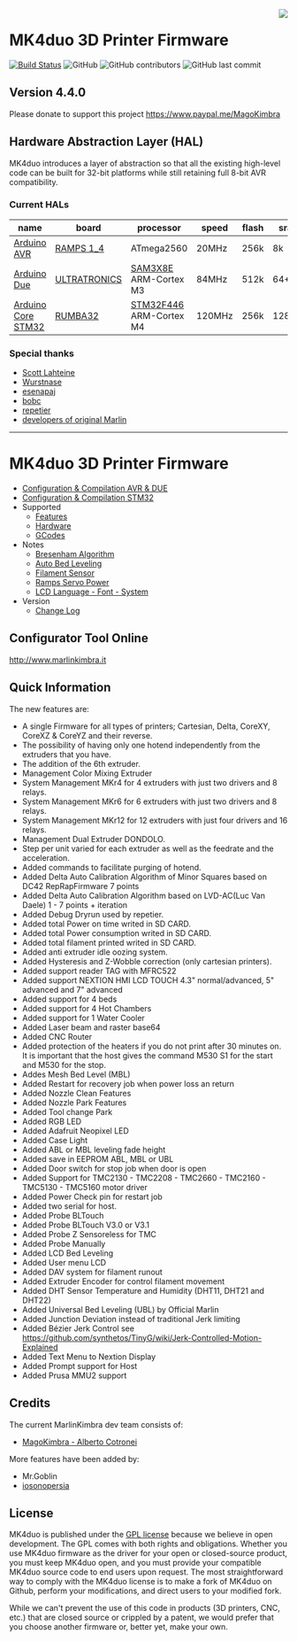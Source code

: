 <img align="right" src="Documentation/Logo/MarlinKimbra%20Logo%20GitHub.png"/>

# MK4duo 3D Printer Firmware

[![Build Status](https://travis-ci.org/MKFirmware/MK4duo.svg?branch=master)](https://travis-ci.org/MKFirmware/MK4duo?style=plastic)
![GitHub](https://img.shields.io/github/license/MKFirmware/MK4duo?style=plastic)
![GitHub contributors](https://img.shields.io/github/contributors/MKFirmware/MK4duo?style=plastic)
![GitHub last commit](https://img.shields.io/github/last-commit/MKFirmware/MK4duo?style=plastic)

## Version 4.4.0

Please donate to support this project https://www.paypal.me/MagoKimbra

## Hardware Abstraction Layer (HAL)

MK4duo introduces a layer of abstraction so that all the existing high-level code can be built for 32-bit platforms while still retaining full 8-bit AVR compatibility.

### Current HALs

  name|board|processor|speed|flash|sram|logic|fpu
  ----|-----|---------|-----|-----|----|-----|---
  [Arduino AVR](https://www.arduino.cc/)|[RAMPS 1_4](https://reprap.org/wiki/RAMPS_1.4)|ATmega2560|20MHz|256k|8k|5V|no
  [Arduino Due](https://www.arduino.cc/en/Guide/ArduinoDue)|[ULTRATRONICS](https://reprapworld.it/products/elettronica/ultratronics/ultratronics_pro_v1_0/)|[SAM3X8E](http://www.microchip.com/wwwproducts/en/ATsam3x8e) ARM-Cortex M3|84MHz|512k|64+32k|3.3V|no
  [Arduino Core STM32](https://github.com/stm32duino/Arduino_Core_STM32)|[RUMBA32](https://github.com/Aus3D/RUMBA32)|[STM32F446](https://www.st.com/en/microcontrollers-microprocessors/stm32f446.html) ARM-Cortex M4|120MHz|256k|128k|3.3V|no

### Special thanks
 - [Scott Lahteine](https://github.com/thinkyhead)
 - [Wurstnase](https://github.com/Wurstnase)
 - [esenapaj](https://github.com/esenapaj)
 - [bobc](https://github.com/bobc)
 - [repetier](https://github.com/repetier)
 - [developers of original Marlin](https://github.com/MarlinFirmware)

---
# MK4duo 3D Printer Firmware
  * [Configuration & Compilation AVR & DUE](/Documentation/Compilation.md)
  * [Configuration & Compilation STM32](/Documentation/STM32.md)
  * Supported
    * [Features](/Documentation/Features.md)
    * [Hardware](/Documentation/Hardware.md)
    * [GCodes](/Documentation/GCodes.md)
  * Notes
    * [Bresenham Algorithm](/Documentation/Bresenham.md)
    * [Auto Bed Leveling](/Documentation/BedLeveling.md)
    * [Filament Sensor](/Documentation/FilamentSensor.md)
    * [Ramps Servo Power](/Documentation/RampsServoPower.md)
    * [LCD Language - Font - System](Documentation/LCDLanguageFont.md)
  * Version
    * [Change Log](/Documentation/changelog.md)


## Configurator Tool Online

http://www.marlinkimbra.it


## Quick Information

The new features are:
* A single Firmware for all types of printers; Cartesian, Delta, CoreXY, CoreXZ & CoreYZ and their reverse.
* The possibility of having only one hotend independently from the extruders that you have.
* The addition of the 6th extruder.
* Management Color Mixing Extruder
* System Management MKr4 for 4 extruders with just two drivers and 8 relays.
* System Management MKr6 for 6 extruders with just two drivers and 8 relays.
* System Management MKr12 for 12 extruders with just four drivers and 16 relays.
* Management Dual Extruder DONDOLO.
* Step per unit varied for each extruder as well as the feedrate and the acceleration.
* Added commands to facilitate purging of hotend. 
* Added Delta Auto Calibration Algorithm of Minor Squares based on DC42 RepRapFirmware 7 points
* Added Delta Auto Calibration Algorithm based on LVD-AC(Luc Van Daele) 1 - 7 points + iteration
* Added Debug Dryrun used by repetier.
* Added total Power on time writed in SD CARD.
* Added total Power consumption writed in SD CARD.
* Added total filament printed writed in SD CARD.
* Added anti extruder idle oozing system.
* Added Hysteresis and Z-Wobble correction (only cartesian printers).
* Added support reader TAG with MFRC522
* Added support NEXTION HMI LCD TOUCH 4.3" normal/advanced, 5" advanced and 7" advanced
* Added support for 4 beds
* Added support for 4 Hot Chambers
* Added support for 1 Water Cooler
* Added Laser beam and raster base64
* Added CNC Router
* Added protection of the heaters if you do not print after 30 minutes on. It is important that the host gives the command M530 S1 for the start and M530 for the stop.
* Addes Mesh Bed Level (MBL)
* Added Restart for recovery job when power loss an return
* Added Nozzle Clean Features
* Added Nozzle Park Features
* Added Tool change Park
* Added RGB LED
* Added Adafruit Neopixel LED
* Added Case Light
* Added ABL or MBL leveling fade height
* Added save in EEPROM ABL, MBL or UBL
* Added Door switch for stop job when door is open
* Added Support for TMC2130 - TMC2208 - TMC2660 - TMC2160 - TMC5130 - TMC5160 motor driver
* Added Power Check pin for restart job
* Added two serial for host.
* Added Probe BLTouch
* Added Probe BLTouch V3.0 or V3.1
* Added Probe Z Sensoreless for TMC
* Added Probe Manually
* Added LCD Bed Leveling
* Added User menu LCD
* Added DAV system for filament runout
* Added Extruder Encoder for control filament movement
* Added DHT Sensor Temperature and Humidity (DHT11, DHT21 and DHT22)
* Added Universal Bed Leveling (UBL) by Official Marlin
* Added Junction Deviation instead of traditional Jerk limiting
* Added Bézier Jerk Control see https://github.com/synthetos/TinyG/wiki/Jerk-Controlled-Motion-Explained
* Added Text Menu to Nextion Display
* Added Prompt support for Host
* Added Prusa MMU2 support


## Credits

The current MarlinKimbra dev team consists of:
  - [MagoKimbra - Alberto Cotronei](https://github.com/MagoKimbra)

More features have been added by:
  - Mr.Goblin
  - [iosonopersia](https://github.com/iosonopersia)

## License

MK4duo is published under the [GPL license](/LICENSE) because we believe in open development. The GPL comes with both rights and obligations. Whether you use MK4duo firmware as the driver for your open or closed-source product, you must keep MK4duo open, and you must provide your compatible MK4duo source code to end users upon request. The most straightforward way to comply with the MK4duo license is to make a fork of MK4duo on Github, perform your modifications, and direct users to your modified fork.

While we can't prevent the use of this code in products (3D printers, CNC, etc.) that are closed source or crippled by a patent, we would prefer that you choose another firmware or, better yet, make your own.

